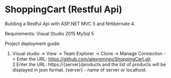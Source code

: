 # ShoppingCart (Restful Api)

Building a Restful Api with ASP.NET MVC 5 and NHibernate 4.

Requirements:
Visual Studio 2015
MySql 5

Project deployment guide:
1. Visual studio -> View -> Team Explorer -> Clone -> Manage Connection -> Enter the URL: https://github.com/alexremnev/ShoppingCart.git
2.Enter the URL: https://{server}/products and the list of products will be displayed in json format.
{server} - name of server or localhost.
